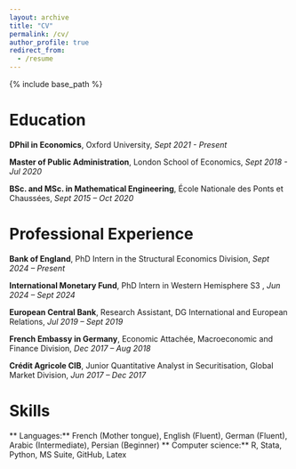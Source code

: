 ```yaml
---
layout: archive
title: "CV"
permalink: /cv/
author_profile: true
redirect_from:
  - /resume
---
```


{% include base_path %}

Education
======
**DPhil in Economics**, Oxford University, *Sept 2021 - Present*

**Master of Public Administration**, London School of Economics, *Sept 2018 - Jul 2020*

**BSc. and MSc. in Mathematical Engineering**, École Nationale des Ponts et Chaussées, *Sept 2015 – Oct 2020*  



Professional Experience
======
**Bank of England**, PhD Intern in the Structural Economics Division, *Sept 2024 – Present*  

**International Monetary Fund**, PhD Intern in Western Hemisphere S3 , *Jun 2024 – Sept 2024*  

**European Central Bank**, Research Assistant, DG International and European Relations, *Jul 2019 – Sept 2019*  

**French Embassy in Germany**, Economic Attachée, Macroeconomic and Finance Division,  *Dec 2017 – Aug 2018* 

**Crédit Agricole CIB**, Junior Quantitative Analyst in Securitisation, Global Market Division, *Jun 2017 – Dec 2017*  

Skills
======
** Languages:** French (Mother tongue), English (Fluent), German (Fluent), Arabic (Intermediate), Persian (Beginner)
** Computer science:** R, Stata, Python, MS Suite, GitHub, Latex

